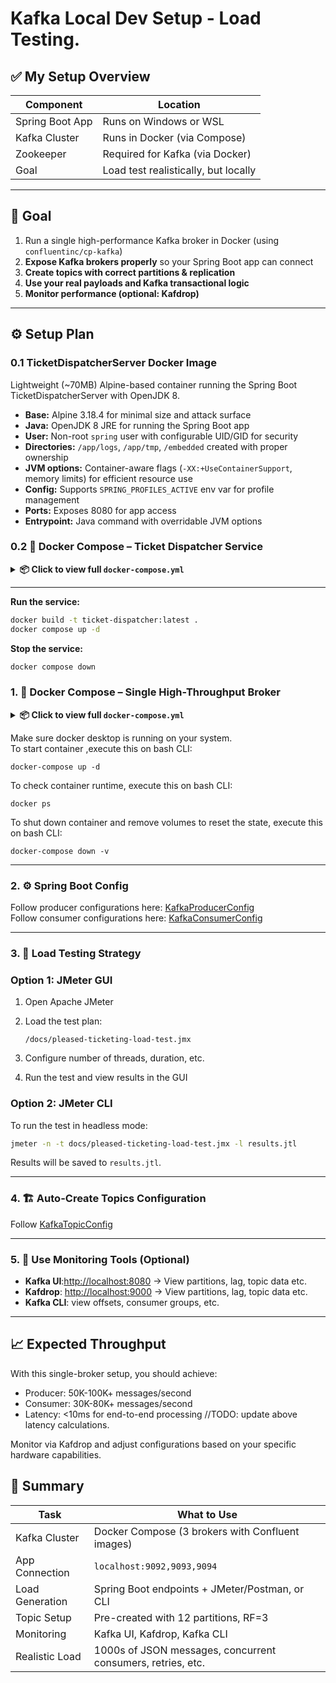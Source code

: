 # Kafka Local Dev Setup - Load Testing.

## ✅ My Setup Overview

| Component       | Location                             |
| --------------- | ------------------------------------ |
| Spring Boot App | Runs on Windows or WSL               |
| Kafka Cluster   | Runs in Docker (via Compose)         |
| Zookeeper       | Required for Kafka (via Docker)      |
| Goal            | Load test realistically, but locally |

---

## 🧱 Goal

1. Run a single high-performance Kafka broker in Docker (using `confluentinc/cp-kafka`)
2. **Expose Kafka brokers properly** so your Spring Boot app can connect
3. **Create topics with correct partitions & replication**
4. **Use your real payloads and Kafka transactional logic**
5. **Monitor performance (optional: Kafdrop)**

---

## ⚙️ Setup Plan

### 0.1 TicketDispatcherServer Docker Image
Lightweight (\~70MB) Alpine-based container running the Spring Boot TicketDispatcherServer with OpenJDK 8.

* **Base:** Alpine 3.18.4 for minimal size and attack surface
* **Java:** OpenJDK 8 JRE for running the Spring Boot app
* **User:** Non-root `spring` user with configurable UID/GID for security
* **Directories:** `/app/logs`, `/app/tmp`, `/embedded` created with proper ownership
* **JVM options:** Container-aware flags (`-XX:+UseContainerSupport`, memory limits) for efficient resource use
* **Config:** Supports `SPRING_PROFILES_ACTIVE` env var for profile management
* **Ports:** Exposes 8080 for app access
* **Entrypoint:** Java command with overridable JVM options

### 0.2 🐳 Docker Compose – Ticket Dispatcher Service

<details>
<summary><strong>📦 Click to view full <code>docker-compose.yml</code></strong></summary>

```yaml
version: '3.8'

services:
  ticket-dispatcher:
    build:
      dockerfile: Dockerfile
    container_name: ticket-dispatcher-server
    image: ticket-dispatcher:latest
    ports:
      - "8087:8080"
    environment:
      - SPRING_PROFILES_ACTIVE=docker
      - JAVA_OPTS=-Xmx512m -Xms256m
      - KAFKA_BOOTSTRAP_SERVERS=kafka:29092
      - SCHEMA_REGISTRY_URL=http://schema-registry:8081
    volumes:
      - app-logs:/app/logs
      - app-tmp:/app/tmp
    networks:
      - ticket-network
    restart: unless-stopped
    healthcheck:
      test: ["CMD", "curl", "-f", "http://localhost:8087/actuator/health"]
      interval: 30s
      timeout: 10s
      retries: 3
      start_period: 60s
    deploy:
      resources:
        limits:
          memory: 768m
        reservations:
          memory: 256m

volumes:
  app-logs:
    driver: local
  app-tmp:
    driver: local

networks:
  ticket-network:
    driver: bridge
    ipam:
      config:
        - subnet: 172.20.0.0/16
```

</details>

---

**Run the service:**

```bash
docker build -t ticket-dispatcher:latest .
docker compose up -d
```

**Stop the service:**

```bash
docker compose down
```

### 1. 🐳 Docker Compose – Single High-Throughput Broker

<details>
<summary><strong>📦 Click to view full <code>docker-compose.yml</code></strong></summary>

```yaml
version: '3.8'

services:
   zookeeper:
      image: confluentinc/cp-zookeeper:7.5.0
      hostname: zookeeper
      container_name: zookeeper
      ports:
         - "2181:2181"
      environment:
         ZOOKEEPER_CLIENT_PORT: 2181
         ZOOKEEPER_TICK_TIME: 2000
      volumes:
         - zookeeper-data:/var/lib/zookeeper/data
         - zookeeper-logs:/var/lib/zookeeper/log

   kafka:
      image: confluentinc/cp-kafka:7.5.0
      hostname: kafka
      container_name: kafka
      ports:
         - "9092:9092"
         - "29092:29092"
      environment:
         KAFKA_BROKER_ID: 1
         KAFKA_ZOOKEEPER_CONNECT: zookeeper:2181

         # Updated listeners for WSL compatibility
         KAFKA_ADVERTISED_LISTENERS: PLAINTEXT://localhost:9092,PLAINTEXT_INTERNAL://kafka:29092
         KAFKA_LISTENER_SECURITY_PROTOCOL_MAP: PLAINTEXT:PLAINTEXT,PLAINTEXT_INTERNAL:PLAINTEXT
         KAFKA_INTER_BROKER_LISTENER_NAME: PLAINTEXT_INTERNAL

         # Single broker settings
         KAFKA_OFFSETS_TOPIC_REPLICATION_FACTOR: 1
         KAFKA_TRANSACTION_STATE_LOG_REPLICATION_FACTOR: 1
         KAFKA_TRANSACTION_STATE_LOG_MIN_ISR: 1
         KAFKA_DEFAULT_REPLICATION_FACTOR: 1
         KAFKA_MIN_INSYNC_REPLICAS: 1

         # High throughput optimizations
         KAFKA_NUM_NETWORK_THREADS: 8
         KAFKA_NUM_IO_THREADS: 16
         KAFKA_SOCKET_SEND_BUFFER_BYTES: 102400
         KAFKA_SOCKET_RECEIVE_BUFFER_BYTES: 102400
         KAFKA_SOCKET_REQUEST_MAX_BYTES: 104857600

         # Log settings for performance
         KAFKA_LOG_FLUSH_INTERVAL_MESSAGES: 10000
         KAFKA_LOG_FLUSH_INTERVAL_MS: 1000
         KAFKA_LOG_SEGMENT_BYTES: 1073741824
         KAFKA_LOG_RETENTION_HOURS: 24

         # Auto topic creation
         KAFKA_AUTO_CREATE_TOPICS_ENABLE: "true"
         KAFKA_NUM_PARTITIONS: 12

         # JVM heap size for better performance
         KAFKA_HEAP_OPTS: "-Xmx2G -Xms2G"

         # Group coordination settings
         KAFKA_GROUP_INITIAL_REBALANCE_DELAY_MS: 0
      volumes:
         - kafka-data:/var/lib/kafka/data
      depends_on:
         - zookeeper

   schema-registry:
      image: confluentinc/cp-schema-registry:7.5.0
      hostname: schema-registry
      container_name: schema-registry
      depends_on:
         - kafka
      ports:
         - "8081:8081"
      environment:
         SCHEMA_REGISTRY_HOST_NAME: schema-registry
         SCHEMA_REGISTRY_KAFKASTORE_BOOTSTRAP_SERVERS: 'kafka:29092'
         SCHEMA_REGISTRY_LISTENERS: http://0.0.0.0:8081
         SCHEMA_REGISTRY_KAFKASTORE_TOPIC: _schemas
         SCHEMA_REGISTRY_DEBUG: 'false'
         # Performance settings
         SCHEMA_REGISTRY_HEAP_OPTS: "-Xmx512M -Xms512M"
         # Compatibility settings
         SCHEMA_REGISTRY_AVRO_COMPATIBILITY_LEVEL: backward
      volumes:
         - schema-registry-data:/var/lib/schema-registry
      healthcheck:
         test: ["CMD", "curl", "-f", "http://localhost:8081/subjects"]
         interval: 30s
         timeout: 10s
         retries: 3

   kafdrop:
      image: obsidiandynamics/kafdrop
      container_name: kafdrop
      ports:
         - "9000:9000"
      environment:
         KAFKA_BROKER_CONNECT: kafka:29092
         SCHEMA_REGISTRY_URL: http://schema-registry:8081
         JVM_OPTS: "-Xms32M -Xmx64M"
      depends_on:
         - kafka
         - schema-registry

   # Optional: Kafka UI as an alternative to Kafdrop
   kafka-ui:
      image: provectuslabs/kafka-ui:latest
      container_name: kafka-ui
      depends_on:
         - kafka
         - schema-registry
      ports:
         - "8080:8080"
      environment:
         KAFKA_CLUSTERS_0_NAME: local
         KAFKA_CLUSTERS_0_BOOTSTRAPSERVERS: kafka:29092
         KAFKA_CLUSTERS_0_SCHEMAREGISTRY: http://schema-registry:8081
         KAFKA_CLUSTERS_0_KAFKACONNECT_0_NAME: first
         KAFKA_CLUSTERS_0_KAFKACONNECT_0_ADDRESS: http://kafka-connect:8083
      healthcheck:
         test: wget --no-verbose --tries=1 --spider http://localhost:8080 || exit 1
         interval: 5s
         timeout: 10s
         retries: 3
         start_period: 30s

volumes:
   zookeeper-data:
      driver: local
   zookeeper-logs:
      driver: local
   kafka-data:
      driver: local
   schema-registry-data:
      driver: local

networks:
   default:
      name: kafka-network
      driver: bridge
```
</details>

Make sure docker desktop is running on your system.
<br>To start container ,execute this on bash CLI:
```
docker-compose up -d
```

To check container runtime, execute this on bash CLI:
```
docker ps
```
To shut down container and remove volumes to reset the state, execute this on bash CLI:
```
docker-compose down -v
```
---

### 2. ⚙️ Spring Boot Config
Follow producer configurations here: [KafkaProducerConfig](/src/main/java/com/pleased/ticket/dispatcher/server/config/KafkaProducerConfig.java)
<br>Follow consumer configurations here: [KafkaConsumerConfig](/src/main/java/com/pleased/ticket/dispatcher/server/config/KafkaConsumerConfig.java)

---

### 3. 🧪 Load Testing Strategy

### Option 1: JMeter GUI

1. Open Apache JMeter
2. Load the test plan:

   ```
   /docs/pleased-ticketing-load-test.jmx
   ```
3. Configure number of threads, duration, etc.
4. Run the test and view results in the GUI

### Option 2: JMeter CLI

To run the test in headless mode:

```bash
jmeter -n -t docs/pleased-ticketing-load-test.jmx -l results.jtl
```

Results will be saved to `results.jtl`.

---

### 4. 🏗️ Auto-Create Topics Configuration
Follow [KafkaTopicConfig](/src/main/java/com/pleased/ticket/dispatcher/server/config/KafkaTopicConfig.java)

---

### 5. 🧩 Use Monitoring Tools (Optional)

* **Kafka UI**:[http://localhost:8080](http://localhost:8080) → View partitions, lag, topic data etc.
* **Kafdrop**: [http://localhost:9000](http://localhost:9000) → View partitions, lag, topic data etc.
* **Kafka CLI**: view offsets, consumer groups, etc.

---

## 📈 Expected Throughput
With this single-broker setup, you should achieve:

- Producer: 50K-100K+ messages/second
- Consumer: 30K-80K+ messages/second
- Latency: <10ms for end-to-end processing
//TODO: update above latency calculations.

Monitor via Kafdrop and adjust configurations based on your specific hardware capabilities.

## 🧠 Summary

| Task            | What to Use                                                 |
| --------------- |-------------------------------------------------------------|
| Kafka Cluster   | Docker Compose (3 brokers with Confluent images)            |
| App Connection  | `localhost:9092,9093,9094`                                  |
| Load Generation | Spring Boot endpoints + JMeter/Postman, or CLI              |
| Topic Setup     | Pre-created with 12 partitions, RF=3                        |
| Monitoring      | Kafka UI, Kafdrop, Kafka CLI                                |
| Realistic Load  | 1000s of JSON messages, concurrent consumers, retries, etc. |
